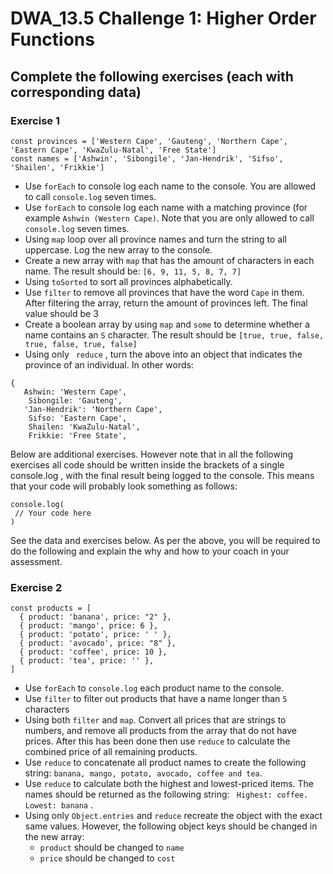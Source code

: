 # DWA_13.5 Challenge 1: Higher Order Functions

## Complete the following exercises (each with corresponding data)

### Exercise 1

```
const provinces = ['Western Cape', 'Gauteng', 'Northern Cape', 'Eastern Cape', 'KwaZulu-Natal', 'Free State']
const names = ['Ashwin', 'Sibongile', 'Jan-Hendrik', 'Sifso', 'Shailen', 'Frikkie']
```

 - Use ``` forEach ``` to console log each name to the console. You are allowed to call ``` console.log ``` seven times.
 - Use ``` forEach ``` to console log each name with a matching province (for example ``` Ashwin (Western Cape) ```. Note that you are only allowed to call ``` console.log ``` seven times.
 - Using ``` map ``` loop over all province names and turn the string to all uppercase. Log the new array to the console.
 - Create a new array with ``` map ``` that has the amount of characters in each name. The result should be: ``` [6, 9, 11, 5, 8, 7, 7] ```
 - Using ``` toSorted ``` to sort all provinces alphabetically.
 - Use ``` filter ``` to remove all provinces that have the word ``` Cape ``` in them. After filtering the array, return the amount of provinces left. The final value should be 3
 - Create a boolean array by using ``` map ``` and  ``` some ``` to determine whether a name contains an ``` S ``` character. The result should be ``` [true, true, false, true, false, true, false] ```
 - Using only ``` reduce``` , turn the above into an object that indicates the province of an individual. In other words:
```
{
   Ashwin: 'Western Cape',
 	Sibongile: 'Gauteng',
   'Jan-Hendrik': 'Northern Cape',
 	Sifso: 'Eastern Cape',
 	Shailen: 'KwaZulu-Natal',
 	Frikkie: 'Free State',
```

Below are additional exercises. However note that in all the following exercises all code should be written inside the brackets of a single console.log , with the final result being logged to the console. This means that your code will probably look something as follows:
 ```
console.log(
  // Your code here
)
```


See the data and exercises below. As per the above, you will be required to do the following and explain the why and how to your coach in your assessment.

### Exercise 2

```
const products = [
  { product: 'banana', price: "2" },
  { product: 'mango', price: 6 },
  { product: 'potato', price: ' ' },
  { product: 'avocado', price: "8" },
  { product: 'coffee', price: 10 },
  { product: 'tea', price: '' },
]
```

 - Use ``` forEach ``` to ``` console.log ``` each product name to the console.
 - Use ``` filter ``` to filter out products that have a name longer than ``` 5 ``` characters
 - Using both ``` filter ``` and ``` map ```. Convert all prices that are strings to numbers, and remove all products from the array that do not have prices. After this has been done then use ``` reduce ``` to calculate the combined price of all remaining products.
 - Use ``` reduce ``` to concatenate all product names to create the following string: ``` banana, mango, potato, avocado, coffee and tea ```.
 - Use ``` reduce ``` to calculate both the highest and lowest-priced items. The names should be returned as the following string: ``` Highest: coffee. Lowest: banana``` .
 - Using only ``` Object.entries ``` and ``` reduce ``` recreate the object with the exact same values. However, the following object keys should be changed in the new array:
      - ``` product ``` should be changed to ``` name ```
      - ``` price ``` should be changed to ``` cost ```

